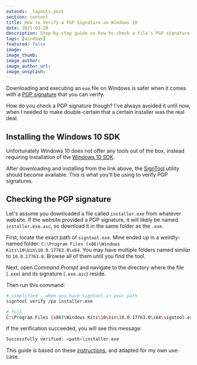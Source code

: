 ```yaml
---
extends: _layouts.post
section: content
title: How to Verify a PGP Signature on Windows 10  
date: 2021-03-28
description: Step-by-step guide on how to check a file's PGP signature on Windows 10
tags: [windows]
featured: false
image: 
image_thumb: 
image_author:
image_author_url:
image_unsplash:
---
```


Downloading and executing an `exe` file on Windows is safer when it comes with a [PGP signature](https://en.wikipedia.org/wiki/Pretty_Good_Privacy) that you can verify.

How do you check a PGP signature though? I've always avoided it until now, when I needed to make double-certain that a certain installer was the real deal.

## Installing the Windows 10 SDK

Unfortunately Windows 10 does not offer any tools out of the box, instead requiring installation of the [Windows 10 SDK](https://developer.microsoft.com/en-US/windows/downloads/windows-10-sdk/).

After downloading and installing from the link above, the [SignTool](https://docs.microsoft.com/en-us/windows/win32/seccrypto/signtool) utility should become available. This is what you'll be using to verify PGP signatures.

## Checking the PGP signature

Let's assume you downloaded a file called `installer.exe` from whatever website. If the website provided a PGP signature, it will likely be named `installer.exe.asc`, so download it in the same folder as the `.exe`.

First, locate the exact path of `signtool.exe`. Mine ended up in a weirdly-named folder: `C:\Program Files (x86)\Windows Kits\10\bin\10.0.17763.0\x64`. You may have multiple folders named similar to `10.0.17763.0`. Browse all of them until you find the tool.

Next, open *Command Prompt* and navigate to the directory where the file (`.exe`) and its signature (`.exe.asc`) reside.

Then run this command:

```bash
# simplified - when you have signtool in your path
signtool verify /pa installer.exe

# full
C:\Program Files (x86)\Windows Kits\10\bin\10.0.17763.0\x64\signtool.exe verify /pa installer.exe
```

If the verification succeeded, you will see this message:

```bash
Successfully verified: <path>\installer.exe
```

This guide is based on these [instructions](https://www.ghacks.net/2018/04/16/how-to-verify-digital-signatures-programs-in-windows/), and adapted for my own use-case.
